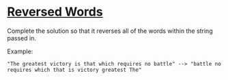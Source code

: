 # [Reversed Words](https://www.codewars.com/kata/51c8991dee245d7ddf00000e/)

Complete the solution so that it reverses all of the words within the string passed in.

Example:
```
"The greatest victory is that which requires no battle" --> "battle no requires which that is victory greatest The"
```
